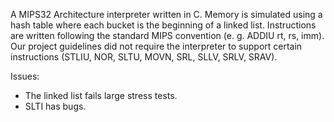A MIPS32 Architecture interpreter written in C. Memory is simulated using a hash table where each bucket is 
the beginning of a linked list. Instructions are written following the standard MIPS convention (e. g. ADDIU rt, rs, imm). 
Our project guidelines did not require the interpreter to support certain instructions (STLIU, NOR, SLTU, MOVN, SRL, SLLV, SRLV, SRAV).

<p>Issues:</p>
<ul>
<li>The linked list fails large stress tests.
<li>SLTI has bugs. 
</ul>

